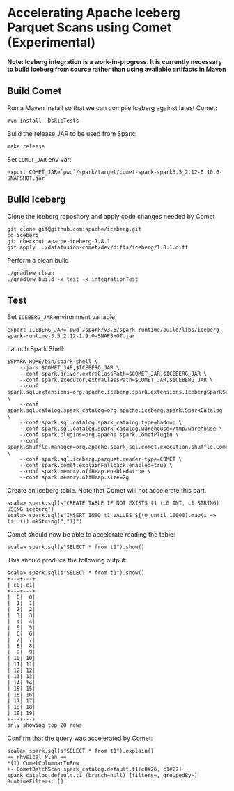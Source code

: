 <!---
  Licensed to the Apache Software Foundation (ASF) under one
  or more contributor license agreements.  See the NOTICE file
  distributed with this work for additional information
  regarding copyright ownership.  The ASF licenses this file
  to you under the Apache License, Version 2.0 (the
  "License"); you may not use this file except in compliance
  with the License.  You may obtain a copy of the License at

    http://www.apache.org/licenses/LICENSE-2.0

  Unless required by applicable law or agreed to in writing,
  software distributed under the License is distributed on an
  "AS IS" BASIS, WITHOUT WARRANTIES OR CONDITIONS OF ANY
  KIND, either express or implied.  See the License for the
  specific language governing permissions and limitations
  under the License.
-->

# Accelerating Apache Iceberg Parquet Scans using Comet (Experimental)

**Note: Iceberg integration is a work-in-progress. It is currently necessary to build Iceberg from
source rather than using available artifacts in Maven**

## Build Comet

Run a Maven install so that we can compile Iceberg against latest Comet:

```shell
mvn install -DskipTests
```

Build the release JAR to be used from Spark:

```shell
make release
```

Set `COMET_JAR` env var:

```shell
export COMET_JAR=`pwd`/spark/target/comet-spark-spark3.5_2.12-0.10.0-SNAPSHOT.jar
```

## Build Iceberg

Clone the Iceberg repository and apply code changes needed by Comet

```shell
git clone git@github.com:apache/iceberg.git
cd iceberg
git checkout apache-iceberg-1.8.1
git apply ../datafusion-comet/dev/diffs/iceberg/1.8.1.diff
```

Perform a clean build

```shell
./gradlew clean
./gradlew build -x test -x integrationTest
```

## Test

Set `ICEBERG_JAR` environment variable.

```shell
export ICEBERG_JAR=`pwd`/spark/v3.5/spark-runtime/build/libs/iceberg-spark-runtime-3.5_2.12-1.9.0-SNAPSHOT.jar
```

Launch Spark Shell:

```shell
$SPARK_HOME/bin/spark-shell \
    --jars $COMET_JAR,$ICEBERG_JAR \
    --conf spark.driver.extraClassPath=$COMET_JAR,$ICEBERG_JAR \
    --conf spark.executor.extraClassPath=$COMET_JAR,$ICEBERG_JAR \
    --conf spark.sql.extensions=org.apache.iceberg.spark.extensions.IcebergSparkSessionExtensions \
    --conf spark.sql.catalog.spark_catalog=org.apache.iceberg.spark.SparkCatalog \
    --conf spark.sql.catalog.spark_catalog.type=hadoop \
    --conf spark.sql.catalog.spark_catalog.warehouse=/tmp/warehouse \
    --conf spark.plugins=org.apache.spark.CometPlugin \
    --conf spark.shuffle.manager=org.apache.spark.sql.comet.execution.shuffle.CometShuffleManager \
    --conf spark.sql.iceberg.parquet.reader-type=COMET \
    --conf spark.comet.explainFallback.enabled=true \
    --conf spark.memory.offHeap.enabled=true \
    --conf spark.memory.offHeap.size=2g
```

Create an Iceberg table. Note that Comet will not accelerate this part.

```
scala> spark.sql(s"CREATE TABLE IF NOT EXISTS t1 (c0 INT, c1 STRING) USING iceberg")
scala> spark.sql(s"INSERT INTO t1 VALUES ${(0 until 10000).map(i => (i, i)).mkString(",")}")
```

Comet should now be able to accelerate reading the table:

```
scala> spark.sql(s"SELECT * from t1").show()
```

This should produce the following output:

```
scala> spark.sql(s"SELECT * from t1").show()
+---+---+
| c0| c1|
+---+---+
|  0|  0|
|  1|  1|
|  2|  2|
|  3|  3|
|  4|  4|
|  5|  5|
|  6|  6|
|  7|  7|
|  8|  8|
|  9|  9|
| 10| 10|
| 11| 11|
| 12| 12|
| 13| 13|
| 14| 14|
| 15| 15|
| 16| 16|
| 17| 17|
| 18| 18|
| 19| 19|
+---+---+
only showing top 20 rows
```

Confirm that the query was accelerated by Comet:

```shell
scala> spark.sql(s"SELECT * from t1").explain()
== Physical Plan ==
*(1) CometColumnarToRow
+- CometBatchScan spark_catalog.default.t1[c0#26, c1#27] spark_catalog.default.t1 (branch=null) [filters=, groupedBy=] RuntimeFilters: []
```